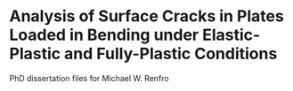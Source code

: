 # Analysis of Surface Cracks in Plates Loaded in Bending under Elastic-Plastic and Fully-Plastic Conditions

PhD dissertation files for Michael W. Renfro
